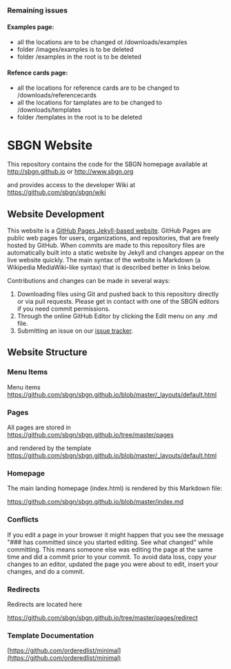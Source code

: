 
### Remaining issues

#### Examples page:
- all the locations are to be changed ot /downloads/examples
- folder /images/examples is to be deleted
- folder /examples in the root is to be deleted

#### Refence cards page:
- all the locations for reference cards are to be changed to /downloads/referencecards
- all the locations for tamplates are to be changed to /downloads/templates
- folder /templates in the root is to be deleted


# SBGN Website

This repository contains the code for the SBGN homepage available at  
http://sbgn.github.io or http://www.sbgn.org

and provides access to the developer Wiki at  
https://github.com/sbgn/sbgn/wiki

## Website Development

This website is a [GitHub Pages Jekyll-based website](https://jekyllrb.com/docs/github-pages/). GitHub Pages are public web pages for users, organizations, and repositories, that are freely hosted by GitHub. When commits are made to this repository files are automatically built into a static website by Jekyll and changes appear on the live website quickly. The main syntax of the website is Markdown (a Wikipedia MediaWiki-like syntax) that is described better in links below. 

Contributions and changes can be made in several ways:

1. Downloading files using Git and pushed back to this repository directly or via pull requests. Please get in contact with one of the SBGN editors if you need commit permissions.
1. Through the online GitHub Editor by clicking the Edit menu on any .md file.
1. Submitting an issue on our [issue tracker](https://github.com/sbgn/sbgn/issues).

## Website Structure

### Menu Items 

Menu items
https://github.com/sbgn/sbgn.github.io/blob/master/_layouts/default.html

### Pages

All pages are stored in  
https://github.com/sbgn/sbgn.github.io/tree/master/pages

and rendered by the template  
https://github.com/sbgn/sbgn.github.io/blob/master/_layouts/default.html

### Homepage 

The main landing homepage (index.html) is rendered by this Markdown file:  

https://github.com/sbgn/sbgn.github.io/blob/master/index.md

### Conflicts

If you edit a page in your browser it might happen that you see the message
"### has committed since you started editing. See what changed" while committing.
This means someone else was editing the page at the same time and did a commit prior to your commit.
To avoid data loss, copy your changes to an editor, updated the page you were about to edit, insert your changes, and do a commit.

### Redirects 

Redirects are located here

https://github.com/sbgn/sbgn.github.io/tree/master/pages/redirect

### Template Documentation
[https://github.com/orderedlist/minimal](https://github.com/orderedlist/minimal)

